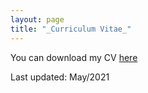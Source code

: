 ```yaml
---
layout: page
title: "_Curriculum Vitae_"
---
```


You can download my CV [here](/JPF_cv2021_site.pdf)

Last updated: May/2021









